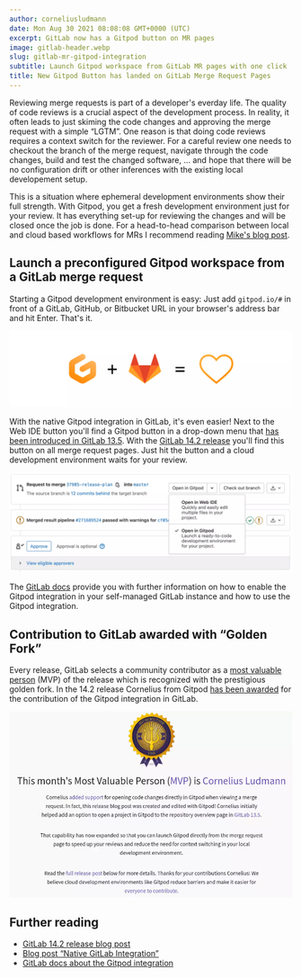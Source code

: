 ```yaml
---
author: corneliusludmann
date: Mon Aug 30 2021 08:08:08 GMT+0000 (UTC)
excerpt: GitLab now has a Gitpod button on MR pages
image: gitlab-header.webp
slug: gitlab-mr-gitpod-integration
subtitle: Launch Gitpod workspace from GitLab MR pages with one click
title: New Gitpod Button has landed on GitLab Merge Request Pages
---
```


<script context="module">
  export const prerender = true;
</script>

Reviewing merge requests is part of a developer's everday life. The quality of code reviews is a crucial aspect of the development process. In reality, it often leads to just skiming the code changes and approving the merge request with a simple “LGTM”. One reason is that doing code reviews requires a context switch for the reviewer. For a careful review one needs to checkout the branch of the merge request, navigate through the code changes, build and test the changed software, … and hope that there will be no configuration drift or other inferences with the existing local developement setup.

This is a situation where ephemeral development environments show their full strength. With Gitpod, you get a fresh development environment just for your review. It has everything set-up for reviewing the changes and will be closed once the job is done. For a head-to-head comparison between local and cloud based workflows for MRs I recommend reading [Mike's blog post](/blog/i-said-goodbye-to-local-development-and-so-can-you#switch-context).

## Launch a preconfigured Gitpod workspace from a GitLab merge request

Starting a Gitpod development environment is easy: Just add `gitpod.io/#` in front of a GitLab, GitHub, or Bitbucket URL in your browser's address bar and hit Enter. That's it.

![Gitpod loves GitLab](../../../static/images/blog/gitlab-mr-gitpod-integration/gitpod-loves-gitlab.webp)

With the native Gitpod integration in GitLab, it's even easier! Next to the Web IDE button you'll find a Gitpod button in a drop-down menu that [has been introduced in GitLab 13.5](/blog/gitlab-integration). With the [GitLab 14.2 release](https://about.gitlab.com/releases/2021/08/22/gitlab-14-2-released/) you'll find this button on all merge request pages. Just hit the button and a cloud development environment waits for your review.

![Gitpod button on GitLab merge request](../../../static/images/blog/gitlab-mr-gitpod-integration/create-gitpod-in-mr-view.webp)

The [GitLab docs](https://docs.gitlab.com/ee/integration/gitpod.html) provide you with further information on how to enable the Gitpod integration in your self-managed GitLab instance and how to use the Gitpod integration.

## Contribution to GitLab awarded with “Golden Fork”

Every release, GitLab selects a community contributor as a [most valuable person](https://about.gitlab.com/community/mvp/) (MVP) of the release which is recognized with the prestigious golden fork. In the 14.2 release Cornelius from Gitpod [has been awarded](https://about.gitlab.com/releases/2021/08/22/gitlab-14-2-released/#mvp) for the contribution of the Gitpod integration in GitLab.

![GitLab MVP of release 14.2](../../../static/images/blog/gitlab-mr-gitpod-integration/gitlab-mvp.webp)

## Further reading

- [GitLab 14.2 release blog post](https://about.gitlab.com/releases/2021/08/22/gitlab-14-2-released/)
- [Blog post “Native GitLab Integration”](/blog/gitlab-integration)
- [GitLab docs about the Gitpod integration](https://docs.gitlab.com/ee/integration/gitpod.html)
